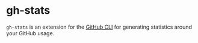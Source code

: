 # gh-stats

`gh-stats` is an extension for the [GitHub CLI](https://github.com/cli/cli) for generating
statistics around your GitHub usage.
